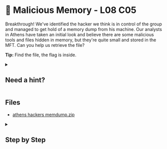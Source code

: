 # 🚜 Malicious Memory - L08 C05

Breakthrough! We've identified the hacker we think is in control of the group and managed to get hold of a memory dump from his machine. Our analysts in Athens have taken an initial look and believe there are some malicious tools and files hidden in memory, but they're quite small and stored in the MFT. Can you help us retrieve the file?

**Tip:** Find the file, the flag is inside.

<details><summary>

## Need a hint?</summary>

> 💡 Hint: Volatility has functions for this that will help. "Malicious Tools" is a keyword. What could the "Password" be?

</details>

## Files

- [athens hackers memdump.zip](https://drive.google.com/file/d/1O2_DKg0-RtDVm3v7n6S-uzq1kawGsIyL/view?usp=sharing)

<details><summary>

## Step by Step</summary>

- Download the file and run `volatility -f filename imageinfo` to figure out the operating system profile
- Run `volatility -f filename --profile=Win7SP1x64 filescan`
- Run `volatility -f filename --profile=Win7SP1x64 mftparser | grep -C 30 "Malicious Tools"`
- With the physical address secured, run `volatility -f filename --profile=Win7SP1x64 dumpfiles -Q 0x19bbc400 -D /home/agent/Downloads/malicious`
- Unzip the file with `7z e filename`
  - The password is `3xtract0r`
- Reading the resulting flag text is in hex, decode this to get the flag

`flag: v0lat1l1ty_MFT_GAM30v3R`

</details>
